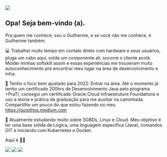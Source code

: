 
<div>
<a href="https://www.linkedin.com/in/guilhermethomas/" target="_blank"><img src="https://i.imgur.com/bLK4nLD.gif" target="_blank"></a>
</div>

## Opa! Seja bem-vindo (a).
Pra quem me conhece, sou o Guilherme, e se você não me conhece, é Guilherme também.


💻 Trabalhei muito tempo em contato direto com hardware e seus usuários, pluga um cabo aqui, solda um componente ali, socorre o cliente acolá. Moldei minhas softskill assim e essas experiências me trouxeram muito autoconhecimento pra encontrar meu lugar na área de desenvolvimento e infra.

📌 Tenho o foco bem ajustado para 2022: Entrar na área. Até o momento já tenho um certificado 200hrs de Desenvolvimento Java pelo programa +PraTI, consegui um certificado Oracle Cloud Infraestruture Foundations e uso a teoria e prática da graduação para me auxiliar na caminhada. Compartilho um pouco do que estou fazendo no meu https://guisithos.medium.com

📖 Atualmente estudando muito sobre SGBDs, Linux e Cloud. Meu objetivo é ter uma base sólida de Lógica, uma linguagem específica (Java), comandos GIT e iniciando com Kubernetes e Docker.

Aqui é 🔪💀






<div>
<a href="https://www.linkedin.com/in/guilhermethomas/v" target="_blank"><img src="https://img.shields.io/badge/-LinkedIn-%230077B5?style=for-the-badge&logo=linkedin&logoColor=white" target="_blank"></a>
<a href="https://www.instagram.com/guisithos" target="_blank"><img src="https://img.shields.io/badge/-Instagram-%23E4405F?style=for-the-badge&logo=instagram&logoColor=white" target="_blank"></a>
<a href="https://www.medium.com/@guisithos" target="_blank"><img src="https://img.shields.io/badge/Medium-12100E?style=for-the-badge&logo=medium&logoColor=white" target="_blank"></a>

</div>

